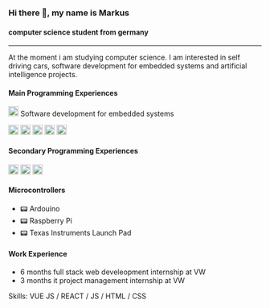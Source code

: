 ### Hi there 👋, my name is Markus
####  computer science student from germany

---

At the moment i am studying computer science. I am interested in self driving cars, software development for embedded systems and artificial intelligence projects.

#### Main Programming Experiences
<img src="https://cdn.icon-icons.com/icons2/2415/PNG/512/c_original_logo_icon_146611.png" width="20" height="20"/> Software development for embedded systems

<img src="https://cdn-icons-png.flaticon.com/512/226/226777.png" width="20" height="20"/>
<img src="https://upload.wikimedia.org/wikipedia/commons/thumb/0/06/Kotlin_Icon.svg/1200px-Kotlin_Icon.svg.png" width="20" height="20"/>
<img src="https://cdn-icons-png.flaticon.com/512/919/919832.png" width="20" height="20"/>
<img src="https://cdn-icons-png.flaticon.com/512/732/732212.png" width="20" height="20"/>
<img src="https://cdn-icons-png.flaticon.com/512/29/29594.png" width="20" height="20"/>

#### Secondary Programming Experiences
<img src="https://cdn-icons-png.flaticon.com/512/5968/5968350.png" width="20" height="20"/>
<img src="https://cdn.icon-icons.com/icons2/2415/PNG/512/javascript_original_logo_icon_146455.png" width="20" height="20"/>
<img src="https://user-images.githubusercontent.com/42747200/46140125-da084900-c26d-11e8-8ea7-c45ae6306309.png" width="20" height="20"/>

#### Microcontrollers
- 📟 Ardouino
- 📟 Raspberry Pi
- 📟 Texas Instruments Launch Pad


#### Work Experience
- 6 months full stack web develeopment internship at VW
- 3 months it project management internship at VW

Skills: VUE JS / REACT / JS / HTML / CSS
 





<!---
Atomic456/Atomic456 is a ✨ special ✨ repository because its `README.md` (this file) appears on your GitHub profile.
You can click the Preview link to take a look at your changes.
--->
